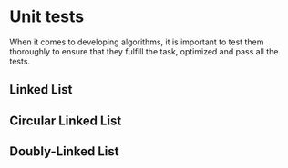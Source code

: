 # Unit tests

When it comes to developing algorithms, it is important to test them thoroughly to ensure that they fulfill the task, optimized and pass all the tests.

## Linked List


## Circular Linked List


## Doubly-Linked List